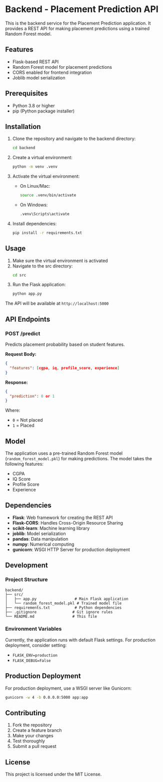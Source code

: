 # Backend - Placement Prediction API

This is the backend service for the Placement Prediction application. It provides a REST API for making placement predictions using a trained Random Forest model.

## Features

- Flask-based REST API
- Random Forest model for placement predictions
- CORS enabled for frontend integration
- Joblib model serialization

## Prerequisites

- Python 3.8 or higher
- pip (Python package installer)

## Installation

1. Clone the repository and navigate to the backend directory:

   ```bash
   cd backend
   ```

2. Create a virtual environment:

   ```bash
   python -m venv .venv
   ```

3. Activate the virtual environment:

   - On Linux/Mac:
     ```bash
     source .venv/bin/activate
     ```
   - On Windows:
     ```bash
     .venv\Scripts\activate
     ```

4. Install dependencies:
   ```bash
   pip install -r requirements.txt
   ```

## Usage

1. Make sure the virtual environment is activated
2. Navigate to the src directory:
   ```bash
   cd src
   ```
3. Run the Flask application:
   ```bash
   python app.py
   ```

The API will be available at `http://localhost:5000`

## API Endpoints

### POST /predict

Predicts placement probability based on student features.

**Request Body:**

```json
{
  "features": [cgpa, iq, profile_score, experience]
}
```

**Response:**

```json
{
  "prediction": 0 or 1
}
```

Where:

- `0` = Not placed
- `1` = Placed

## Model

The application uses a pre-trained Random Forest model (`random_forest_model.pkl`) for making predictions. The model takes the following features:

- CGPA
- IQ Score
- Profile Score
- Experience

## Dependencies

- **Flask**: Web framework for creating the REST API
- **Flask-CORS**: Handles Cross-Origin Resource Sharing
- **scikit-learn**: Machine learning library
- **joblib**: Model serialization
- **pandas**: Data manipulation
- **numpy**: Numerical computing
- **gunicorn**: WSGI HTTP Server for production deployment

## Development

### Project Structure

```
backend/
├── src/
│   ├── app.py                 # Main Flask application
│   └── random_forest_model.pkl # Trained model file
├── requirements.txt           # Python dependencies
├── .gitignore                # Git ignore rules
└── README.md                 # This file
```

### Environment Variables

Currently, the application runs with default Flask settings. For production deployment, consider setting:

- `FLASK_ENV=production`
- `FLASK_DEBUG=False`

## Production Deployment

For production deployment, use a WSGI server like Gunicorn:

```bash
gunicorn -w 4 -b 0.0.0.0:5000 app:app
```

## Contributing

1. Fork the repository
2. Create a feature branch
3. Make your changes
4. Test thoroughly
5. Submit a pull request

## License

This project is licensed under the MIT License.
